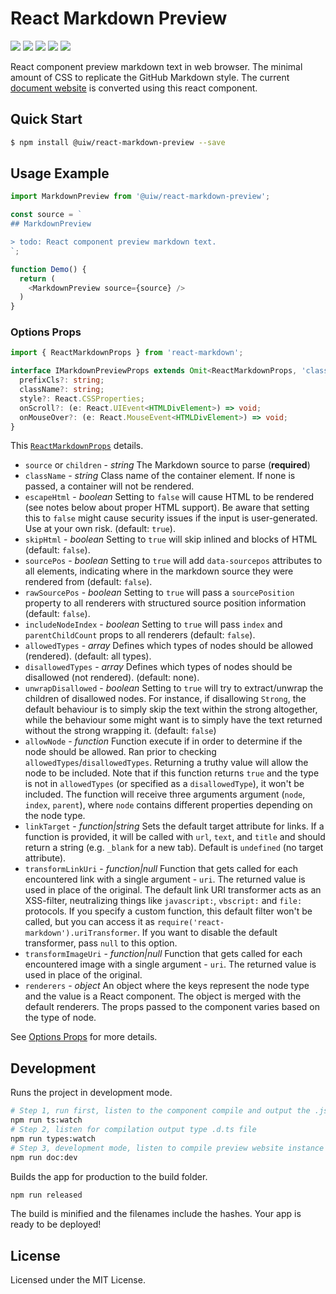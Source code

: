 React Markdown Preview
===
<!--dividing-->

[![](https://img.shields.io/github/issues/uiwjs/react-markdown-preview.svg)](https://github.com/uiwjs/react-markdown-preview/issues)
[![](https://img.shields.io/github/forks/uiwjs/react-markdown-preview.svg)](https://github.com/uiwjs/react-markdown-preview/network)
[![](https://img.shields.io/github/stars/uiwjs/react-markdown-preview.svg)](https://github.com/uiwjs/react-markdown-preview/stargazers)
[![](https://img.shields.io/github/release/uiwjs/react-markdown-preview)](https://github.com/uiwjs/react-markdown-preview/releases)
[![](https://img.shields.io/npm/v/@uiw/react-markdown-preview.svg)](https://www.npmjs.com/package/@uiw/react-markdown-preview)

React component preview markdown text in web browser. The minimal amount of CSS to replicate the GitHub Markdown style. The current [document website](https://uiwjs.github.io/react-markdown-preview/) is converted using this react component.

## Quick Start

```bash
$ npm install @uiw/react-markdown-preview --save
```

## Usage Example

```js
import MarkdownPreview from '@uiw/react-markdown-preview';

const source = `
## MarkdownPreview

> todo: React component preview markdown text.
`;

function Demo() {
  return (
    <MarkdownPreview source={source} />
  )
}
```

### Options Props

```typescript
import { ReactMarkdownProps } from 'react-markdown';

interface IMarkdownPreviewProps extends Omit<ReactMarkdownProps, 'className'> {
  prefixCls?: string;
  className?: string;
  style?: React.CSSProperties;
  onScroll?: (e: React.UIEvent<HTMLDivElement>) => void;
  onMouseOver?: (e: React.MouseEvent<HTMLDivElement>) => void;
}
```

This [`ReactMarkdownProps`](https://github.com/rexxars/react-markdown/blob/2d991aa1097e95064f0209fc6d3a15b6300c07c7/index.d.ts#L76-L95) details.

- `source` or `children` - _string_ The Markdown source to parse (**required**)
- `className` - _string_ Class name of the container element. If none is passed, a container will not be rendered.
- `escapeHtml` - _boolean_ Setting to `false` will cause HTML to be rendered (see notes below about proper HTML support). Be aware that setting this to `false` might cause security issues if the
  input is user-generated. Use at your own risk. (default: `true`).
- `skipHtml` - _boolean_ Setting to `true` will skip inlined and blocks of HTML (default: `false`).
- `sourcePos` - _boolean_ Setting to `true` will add `data-sourcepos` attributes to all elements,
  indicating where in the markdown source they were rendered from (default: `false`).
- `rawSourcePos` - _boolean_ Setting to `true` will pass a `sourcePosition` property to all renderers with structured source position information (default: `false`).
- `includeNodeIndex` - _boolean_ Setting to `true` will pass `index` and `parentChildCount` props to all renderers (default: `false`).
- `allowedTypes` - _array_ Defines which types of nodes should be allowed (rendered). (default: all
  types).
- `disallowedTypes` - _array_ Defines which types of nodes should be disallowed (not rendered).
  (default: none).
- `unwrapDisallowed` - _boolean_ Setting to `true` will try to extract/unwrap the children of
  disallowed nodes. For instance, if disallowing `Strong`, the default behaviour is to simply skip
  the text within the strong altogether, while the behaviour some might want is to simply have the
  text returned without the strong wrapping it. (default: `false`)
- `allowNode` - _function_ Function execute if in order to determine if the node should be allowed.
  Ran prior to checking `allowedTypes`/`disallowedTypes`. Returning a truthy value will allow the
  node to be included. Note that if this function returns `true` and the type is not in
  `allowedTypes` (or specified as a `disallowedType`), it won't be included. The function will
  receive three arguments argument (`node`, `index`, `parent`), where `node` contains different
  properties depending on the node type.
- `linkTarget` - _function|string_ Sets the default target attribute for links. If a function is
  provided, it will be called with `url`, `text`, and `title` and should return a string
  (e.g. `_blank` for a new tab). Default is `undefined` (no target attribute).
- `transformLinkUri` - _function|null_ Function that gets called for each encountered link with a
  single argument - `uri`. The returned value is used in place of the original. The default link URI
  transformer acts as an XSS-filter, neutralizing things like `javascript:`, `vbscript:` and `file:`
  protocols. If you specify a custom function, this default filter won't be called, but you can
  access it as `require('react-markdown').uriTransformer`. If you want to disable the default
  transformer, pass `null` to this option.
- `transformImageUri` - _function|null_ Function that gets called for each encountered image with a
  single argument - `uri`. The returned value is used in place of the original.
- `renderers` - _object_ An object where the keys represent the node type and the value is a React
  component. The object is merged with the default renderers. The props passed to the component
  varies based on the type of node.

See [Options Props](https://github.com/rexxars/react-markdown/tree/2d991aa1097e95064f0209fc6d3a15b6300c07c7#options) for more details.

## Development

Runs the project in development mode.  

```bash
# Step 1, run first, listen to the component compile and output the .js file
npm run ts:watch
# Step 2, listen for compilation output type .d.ts file
npm run types:watch
# Step 3, development mode, listen to compile preview website instance
npm run doc:dev
```

Builds the app for production to the build folder.

```bash
npm run released
```

The build is minified and the filenames include the hashes.
Your app is ready to be deployed!

## License

Licensed under the MIT License.
